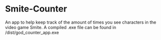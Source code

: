 # Smite-Counter
An app to help keep track of the amount of times you see characters in the video game Smite.
A compiled .exe file can be found in /dist/god_counter_app.exe
